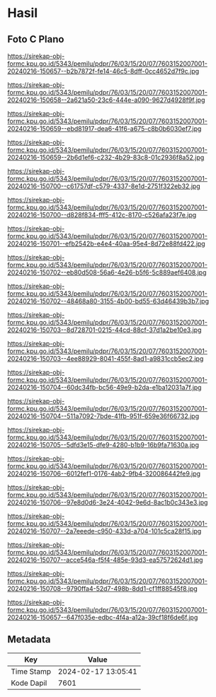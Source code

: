 # Hasil

## Foto C Plano

https://sirekap-obj-formc.kpu.go.id/5343/pemilu/pdpr/76/03/15/20/07/7603152007001-20240216-150657--b2b7872f-fe14-46c5-8dff-0cc4652d7f9c.jpg

https://sirekap-obj-formc.kpu.go.id/5343/pemilu/pdpr/76/03/15/20/07/7603152007001-20240216-150658--2a621a50-23c6-444e-a090-9627d4928f9f.jpg

https://sirekap-obj-formc.kpu.go.id/5343/pemilu/pdpr/76/03/15/20/07/7603152007001-20240216-150659--ebd81917-dea6-41f6-a675-c8b0b6030ef7.jpg

https://sirekap-obj-formc.kpu.go.id/5343/pemilu/pdpr/76/03/15/20/07/7603152007001-20240216-150659--2b6d1ef6-c232-4b29-83c8-01c2936f8a52.jpg

https://sirekap-obj-formc.kpu.go.id/5343/pemilu/pdpr/76/03/15/20/07/7603152007001-20240216-150700--c61757df-c579-4337-8e1d-2751f322eb32.jpg

https://sirekap-obj-formc.kpu.go.id/5343/pemilu/pdpr/76/03/15/20/07/7603152007001-20240216-150700--d828f834-fff5-412c-8170-c526afa23f7e.jpg

https://sirekap-obj-formc.kpu.go.id/5343/pemilu/pdpr/76/03/15/20/07/7603152007001-20240216-150701--efb2542b-e4e4-40aa-95e4-8d72e88fd422.jpg

https://sirekap-obj-formc.kpu.go.id/5343/pemilu/pdpr/76/03/15/20/07/7603152007001-20240216-150702--eb80d508-56a6-4e26-b5f6-5c889aef6408.jpg

https://sirekap-obj-formc.kpu.go.id/5343/pemilu/pdpr/76/03/15/20/07/7603152007001-20240216-150702--48468a80-3155-4b00-bd55-63d46439b3b7.jpg

https://sirekap-obj-formc.kpu.go.id/5343/pemilu/pdpr/76/03/15/20/07/7603152007001-20240216-150703--8d728701-0215-44cd-88cf-37d1a2be10e3.jpg

https://sirekap-obj-formc.kpu.go.id/5343/pemilu/pdpr/76/03/15/20/07/7603152007001-20240216-150703--4ee88929-8041-455f-8ad1-a9831ccb5ec2.jpg

https://sirekap-obj-formc.kpu.go.id/5343/pemilu/pdpr/76/03/15/20/07/7603152007001-20240216-150704--60dc34fb-bc56-49e9-b2da-e1ba12031a7f.jpg

https://sirekap-obj-formc.kpu.go.id/5343/pemilu/pdpr/76/03/15/20/07/7603152007001-20240216-150704--511a7092-7bde-41fb-951f-659e36f66732.jpg

https://sirekap-obj-formc.kpu.go.id/5343/pemilu/pdpr/76/03/15/20/07/7603152007001-20240216-150705--5dfd3e15-dfe9-4280-b1b9-16b9fa71630a.jpg

https://sirekap-obj-formc.kpu.go.id/5343/pemilu/pdpr/76/03/15/20/07/7603152007001-20240216-150706--6012fef1-0176-4ab2-9fb4-320086442fe9.jpg

https://sirekap-obj-formc.kpu.go.id/5343/pemilu/pdpr/76/03/15/20/07/7603152007001-20240216-150706--97e8d0d6-3e24-4042-9e6d-8ac1b0c343e3.jpg

https://sirekap-obj-formc.kpu.go.id/5343/pemilu/pdpr/76/03/15/20/07/7603152007001-20240216-150707--2a7eeede-c950-433d-a704-101c5ca28f15.jpg

https://sirekap-obj-formc.kpu.go.id/5343/pemilu/pdpr/76/03/15/20/07/7603152007001-20240216-150707--acce546a-f5f4-485e-93d3-ea57572624d1.jpg

https://sirekap-obj-formc.kpu.go.id/5343/pemilu/pdpr/76/03/15/20/07/7603152007001-20240216-150708--9790ffa4-52d7-498b-8dd1-cf1ff88545f8.jpg

https://sirekap-obj-formc.kpu.go.id/5343/pemilu/pdpr/76/03/15/20/07/7603152007001-20240216-150657--647f035e-edbc-4f4a-a12a-39cf18f6de6f.jpg


## Metadata

| Key        | Value               |
| ---------- | ------------------- |
| Time Stamp | 2024-02-17 13:05:41 |
| Kode Dapil | 7601                |



